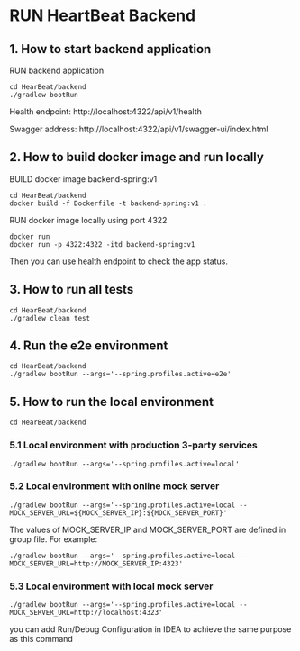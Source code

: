 # RUN HeartBeat Backend

## 1. How to start backend application

RUN backend application

```shell script
cd HearBeat/backend
./gradlew bootRun
```

Health endpoint:
http://localhost:4322/api/v1/health

Swagger address:
http://localhost:4322/api/v1/swagger-ui/index.html

## 2. How to build docker image and run locally

BUILD docker image backend-spring:v1
```shell script
cd HearBeat/backend
docker build -f Dockerfile -t backend-spring:v1 .
```
RUN docker image locally using port 4322
```shell script
docker run
docker run -p 4322:4322 -itd backend-spring:v1 
```
Then you can use health endpoint to check the app status.

## 3. How to run all tests
```shell script
cd HearBeat/backend
./gradlew clean test
```

## 4. Run the e2e environment
```shell script
cd HearBeat/backend
./gradlew bootRun --args='--spring.profiles.active=e2e'
```

## 5. How to run the local environment
```shell script
cd HearBeat/backend
```

### 5.1 Local environment with production 3-party services
```shell script
./gradlew bootRun --args='--spring.profiles.active=local' 
```
### 5.2 Local environment with online mock server
```shell script
./gradlew bootRun --args='--spring.profiles.active=local --MOCK_SERVER_URL=${MOCK_SERVER_IP}:${MOCK_SERVER_PORT}'
```
The values of MOCK_SERVER_IP and MOCK_SERVER_PORT are defined in group file.
For example:
```shell script
./gradlew bootRun --args='--spring.profiles.active=local --MOCK_SERVER_URL=http://MOCK_SERVER_IP:4323'
```
### 5.3 Local environment with local mock server
```shell script
./gradlew bootRun --args='--spring.profiles.active=local --MOCK_SERVER_URL=http://localhost:4323' 
```

you can add Run/Debug Configuration in IDEA to achieve the same purpose as this command

